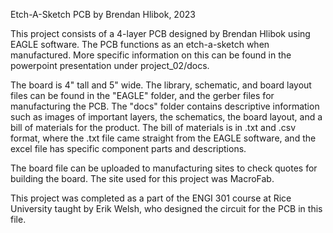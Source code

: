 Etch-A-Sketch PCB by Brendan Hlibok, 2023

This project consists of a 4-layer PCB designed by Brendan Hlibok using EAGLE software.
The PCB functions as an etch-a-sketch when manufactured. More specific information on this can be found in the
powerpoint presentation under project_02/docs.

The board is 4" tall and 5" wide. The library, schematic, and board layout files can be found in the "EAGLE" folder, and the gerber files for manufacturing
the PCB. The "docs" folder contains descriptive information such as images of important layers, the schematics,
the board layout, and a bill of materials for the product. The bill of materials is in .txt and .csv format, where the .txt
file came straight from the EAGLE software, and the excel file has specific component parts and descriptions.

The board file can be uploaded to manufacturing sites to check quotes for building the board. The site used for this project was
MacroFab.

This project was completed as a part of the ENGI 301 course at Rice University taught by Erik Welsh, who designed the circuit
for the PCB in this file. 
